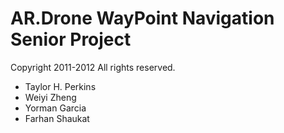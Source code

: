 AR.Drone WayPoint Navigation Senior Project
===========================================

Copyright 2011-2012
All rights reserved. 

* Taylor H. Perkins
* Weiyi Zheng
* Yorman Garcia
* Farhan Shaukat
